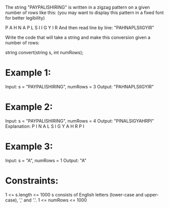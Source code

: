 The string "PAYPALISHIRING" is written in a zigzag pattern on a given number of rows like this: (you may want to display this pattern in a fixed font for better legibility)

P   A   H   N
A P L S I I G
Y   I   R
And then read line by line: "PAHNAPLSIIGYIR"

Write the code that will take a string and make this conversion given a number of rows:

string convert(string s, int numRows);
 
# Example 1:

Input: s = "PAYPALISHIRING", numRows = 3
Output: "PAHNAPLSIIGYIR"

# Example 2:

Input: s = "PAYPALISHIRING", numRows = 4
Output: "PINALSIGYAHRPI"
Explanation:
P     I    N
A   L S  I G
Y A   H R
P     I

# Example 3:

Input: s = "A", numRows = 1
Output: "A"

# Constraints:

1 <= s.length <= 1000
s consists of English letters (lower-case and upper-case), ',' and '.'.
1 <= numRows <= 1000